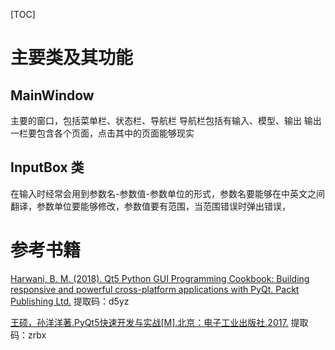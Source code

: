 [TOC]

# 主要类及其功能
## MainWindow
主要的窗口，包括菜单栏、状态栏、导航栏
导航栏包括有输入、模型、输出
输出一栏要包含各个页面，点击其中的页面能够现实

## InputBox 类
在输入时经常会用到参数名-参数值-参数单位的形式，参数名要能够在中英文之间翻译，参数单位要能够修改，参数值要有范围，当范围错误时弹出错误，




# 参考书籍
[Harwani, B. M. (2018). Qt5 Python GUI Programming Cookbook: Building responsive and powerful cross-platform applications with PyQt. Packt Publishing Ltd.](https://pan.baidu.com/s/1WsknSCmWkcssz8OjNAwInA)
提取码：d5yz

[王硕，孙洋洋著.PyQt5快速开发与实战[M].北京：电子工业出版社.2017.](https://pan.baidu.com/s/1km1dVyiZ1fxbhujh8T3paw)
提取码：zrbx
